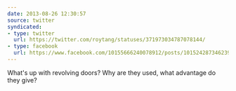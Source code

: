 ```yaml
---
date: 2013-08-26 12:30:57
source: twitter
syndicated:
- type: twitter
  url: https://twitter.com/roytang/statuses/371973034787078144/
- type: facebook
  url: https://www.facebook.com/10155666240078912/posts/10152428734623912
---
```


What's up with revolving doors? Why are they used, what advantage do they give?